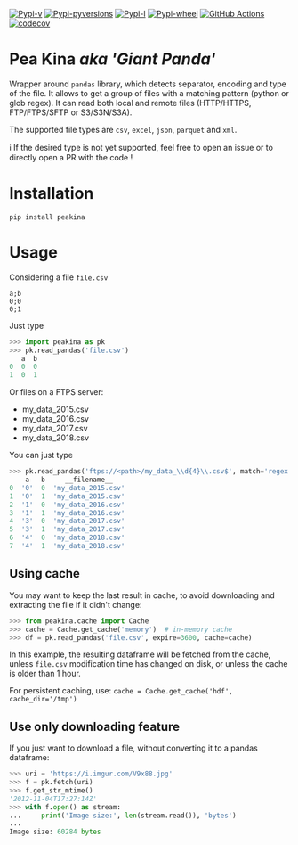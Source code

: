 [![Pypi-v](https://img.shields.io/pypi/v/peakina.svg)](https://pypi.python.org/pypi/peakina)
[![Pypi-pyversions](https://img.shields.io/pypi/pyversions/peakina.svg)](https://pypi.python.org/pypi/peakina)
[![Pypi-l](https://img.shields.io/pypi/l/peakina.svg)](https://pypi.python.org/pypi/peakina)
[![Pypi-wheel](https://img.shields.io/pypi/wheel/peakina.svg)](https://pypi.python.org/pypi/peakina)
[![GitHub Actions](https://github.com/ToucanToco/peakina/workflows/CI/badge.svg)](https://github.com/ToucanToco/peakina/actions?query=workflow%3ACI)
[![codecov](https://codecov.io/gh/ToucanToco/peakina/branch/master/graph/badge.svg)](https://codecov.io/gh/ToucanToco/peakina)

# Pea Kina _aka 'Giant Panda'_

Wrapper around `pandas` library, which detects separator, encoding
and type of the file. It allows to get a group of files with a matching pattern (python or glob regex).
It can read both local and remote files (HTTP/HTTPS, FTP/FTPS/SFTP or S3/S3N/S3A).

The supported file types are `csv`, `excel`, `json`, `parquet` and `xml`.

:information_source: If the desired type is not yet supported, feel free to open an issue or to directly open a PR with the code !

# Installation

`pip install peakina`

# Usage
Considering a file `file.csv`
```
a;b
0;0
0;1
```

Just type
```python
>>> import peakina as pk
>>> pk.read_pandas('file.csv')
   a  b
0  0  0
1  0  1
```

Or files on a FTPS server:
- my_data_2015.csv
- my_data_2016.csv
- my_data_2017.csv
- my_data_2018.csv

You can just type

```python
>>> pk.read_pandas('ftps://<path>/my_data_\\d{4}\\.csv$', match='regex', dtype={'a': 'str'})
    a   b     __filename__
0  '0'  0  'my_data_2015.csv'
1  '0'  1  'my_data_2015.csv'
2  '1'  0  'my_data_2016.csv'
3  '1'  1  'my_data_2016.csv'
4  '3'  0  'my_data_2017.csv'
5  '3'  1  'my_data_2017.csv'
6  '4'  0  'my_data_2018.csv'
7  '4'  1  'my_data_2018.csv'
```

## Using cache

You may want to keep the last result in cache, to avoid downloading and extracting the file if it didn't change:

```python
>>> from peakina.cache import Cache
>>> cache = Cache.get_cache('memory')  # in-memory cache
>>> df = pk.read_pandas('file.csv', expire=3600, cache=cache)
```

In this example, the resulting dataframe will be fetched from the cache, unless `file.csv` modification time has changed on disk, or unless the cache is older than 1 hour.

For persistent caching, use: `cache = Cache.get_cache('hdf', cache_dir='/tmp')`


## Use only downloading feature

If you just want to download a file, without converting it to a pandas dataframe:

```python
>>> uri = 'https://i.imgur.com/V9x88.jpg'
>>> f = pk.fetch(uri)
>>> f.get_str_mtime()
'2012-11-04T17:27:14Z'
>>> with f.open() as stream:
...     print('Image size:', len(stream.read()), 'bytes')
...
Image size: 60284 bytes
```

